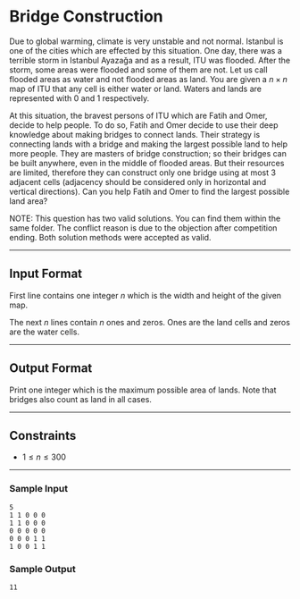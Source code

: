 # Bridge Construction

Due to global warming, climate is very unstable and not normal. Istanbul is one of the cities which are effected by this situation. One day, there was a terrible storm in Istanbul Ayazağa and as a result, ITU was flooded. After the storm, some areas were flooded and some of them are not. Let us call flooded areas as water and not flooded areas as land. You are given a $n \times n$ map of ITU that any cell is either water or land. Waters and lands are represented with $0$ and $1$ respectively.

At this situation, the bravest persons of ITU which are Fatih and Omer, decide to help people. To do so, Fatih and Omer decide to use their deep knowledge about making bridges to connect lands. Their strategy is connecting lands with a bridge and making the largest possible land to help more people. They are masters of bridge construction; so their bridges can be built anywhere, even in the middle of flooded areas. But their resources are limited, therefore they can construct only one bridge using at most $3$ adjacent cells (adjacency should be considered only in horizontal and vertical directions). Can you help Fatih and Omer to find the largest possible land area?

NOTE: This question has two valid solutions. You can find them within the same folder. The conflict reason is due to the objection after competition ending. Both solution methods were accepted as valid.

---

## Input Format

First line contains one integer $n$ which is the width and height of the given map.

The next $n$ lines contain $n$ ones and zeros. Ones are the land cells and zeros are the water cells.

---

## Output Format

Print one integer which is the maximum possible area of lands. Note that bridges also count as land in all cases.

---

## Constraints

- $1 \leq n \leq 300$

---

### Sample Input

```
5
1 1 0 0 0
1 1 0 0 0
0 0 0 0 0
0 0 0 1 1
1 0 0 1 1
```

### Sample Output

```
11
```

